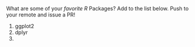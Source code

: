 
What are some of your *favorite R* Packages?
Add to the list below. Push to your remote and issue a PR!

1. ggplot2
2. dplyr
3. 
